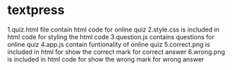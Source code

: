 # textpress
1.quiz.html file contain html code for online quiz
2.style.css is included in html code for styling the html code
3.question.js contains questions for online quiz
4.app.js contain funtionality of online quiz 
5.correct.png is included in html for show the correct mark for correct answer
6.wrong.png is included in html code for show the wrong mark for wrong answer
